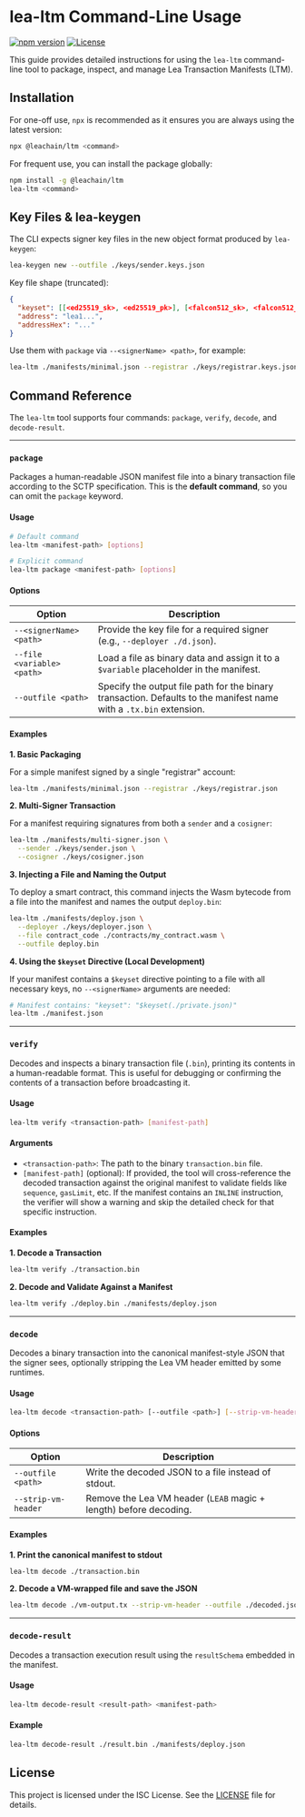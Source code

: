 <!--
giturl: https://github.com/LEA-Blockchain/ltm
name: lea-ltm
version: 1.0.0
description: A library and CLI for resolving and encoding LEA Transaction Manifests.
-->

# lea-ltm Command-Line Usage

[![npm version](https://img.shields.io/npm/v/@getlea/ltm.svg)](https://www.npmjs.com/package/@getlea/ltm)
[![License](https://img.shields.io/npm/l/@getlea/ltm.svg)](https://github.com/LEA-Blockchain/ltm/blob/main/LICENSE)

This guide provides detailed instructions for using the `lea-ltm` command-line tool to package, inspect, and manage Lea Transaction Manifests (LTM).

## Installation

For one-off use, `npx` is recommended as it ensures you are always using the latest version:
```sh
npx @leachain/ltm <command>
```

For frequent use, you can install the package globally:
```sh
npm install -g @leachain/ltm
lea-ltm <command>
```

## Key Files & lea-keygen

The CLI expects signer key files in the new object format produced by `lea-keygen`:

```sh
lea-keygen new --outfile ./keys/sender.keys.json
```

Key file shape (truncated):

```json
{
  "keyset": [[<ed25519_sk>, <ed25519_pk>], [<falcon512_sk>, <falcon512_pk>]],
  "address": "lea1...",
  "addressHex": "..."
}
```

Use them with `package` via `--<signerName> <path>`, for example:

```sh
lea-ltm ./manifests/minimal.json --registrar ./keys/registrar.keys.json
```

## Command Reference

The `lea-ltm` tool supports four commands: `package`, `verify`, `decode`, and `decode-result`.

---

### `package`

Packages a human-readable JSON manifest file into a binary transaction file according to the SCTP specification. This is the **default command**, so you can omit the `package` keyword.

#### Usage

```sh
# Default command
lea-ltm <manifest-path> [options]

# Explicit command
lea-ltm package <manifest-path> [options]
```

#### Options

| Option                                | Description                                                                                                |
| ------------------------------------- | ---------------------------------------------------------------------------------------------------------- |
| `--<signerName> <path>`               | Provide the key file for a required signer (e.g., `--deployer ./d.json`).                                  |
| `--file <variable> <path>`            | Load a file as binary data and assign it to a `$variable` placeholder in the manifest.                     |
| `--outfile <path>`                    | Specify the output file path for the binary transaction. Defaults to the manifest name with a `.tx.bin` extension. |

#### Examples

**1. Basic Packaging**

For a simple manifest signed by a single "registrar" account:

```sh
lea-ltm ./manifests/minimal.json --registrar ./keys/registrar.json
```

**2. Multi-Signer Transaction**

For a manifest requiring signatures from both a `sender` and a `cosigner`:

```sh
lea-ltm ./manifests/multi-signer.json \
  --sender ./keys/sender.json \
  --cosigner ./keys/cosigner.json
```

**3. Injecting a File and Naming the Output**

To deploy a smart contract, this command injects the Wasm bytecode from a file into the manifest and names the output `deploy.bin`:

```sh
lea-ltm ./manifests/deploy.json \
  --deployer ./keys/deployer.json \
  --file contract_code ./contracts/my_contract.wasm \
  --outfile deploy.bin
```

**4. Using the `$keyset` Directive (Local Development)**

If your manifest contains a `$keyset` directive pointing to a file with all necessary keys, no `--<signerName>` arguments are needed:

```sh
# Manifest contains: "keyset": "$keyset(./private.json)"
lea-ltm ./manifest.json
```

---

### `verify`

Decodes and inspects a binary transaction file (`.bin`), printing its contents in a human-readable format. This is useful for debugging or confirming the contents of a transaction before broadcasting it.

#### Usage

```sh
lea-ltm verify <transaction-path> [manifest-path]
```

#### Arguments

-   `<transaction-path>`: The path to the binary `transaction.bin` file.
-   `[manifest-path]` (optional): If provided, the tool will cross-reference the decoded transaction against the original manifest to validate fields like `sequence`, `gasLimit`, etc. If the manifest contains an `INLINE` instruction, the verifier will show a warning and skip the detailed check for that specific instruction.

#### Examples

**1. Decode a Transaction**

```sh
lea-ltm verify ./transaction.bin
```

**2. Decode and Validate Against a Manifest**

```sh
lea-ltm verify ./deploy.bin ./manifests/deploy.json
```

---

### `decode`

Decodes a binary transaction into the canonical manifest-style JSON that the signer sees, optionally stripping the Lea VM header emitted by some runtimes.

#### Usage

```sh
lea-ltm decode <transaction-path> [--outfile <path>] [--strip-vm-header]
```

#### Options

| Option                  | Description                                                                 |
| ----------------------- | --------------------------------------------------------------------------- |
| `--outfile <path>`      | Write the decoded JSON to a file instead of stdout.                         |
| `--strip-vm-header`     | Remove the Lea VM header (`LEAB` magic + length) before decoding.           |

#### Examples

**1. Print the canonical manifest to stdout**

```sh
lea-ltm decode ./transaction.bin
```

**2. Decode a VM-wrapped file and save the JSON**

```sh
lea-ltm decode ./vm-output.tx --strip-vm-header --outfile ./decoded.json
```

---

### `decode-result`

Decodes a transaction execution result using the `resultSchema` embedded in the manifest.

#### Usage

```sh
lea-ltm decode-result <result-path> <manifest-path>
```

#### Example

```sh
lea-ltm decode-result ./result.bin ./manifests/deploy.json
```

## License

This project is licensed under the ISC License. See the [LICENSE](https://raw.githubusercontent.com/LEA-Blockchain/ltm/refs/heads/main/LICENSE) file for details.

